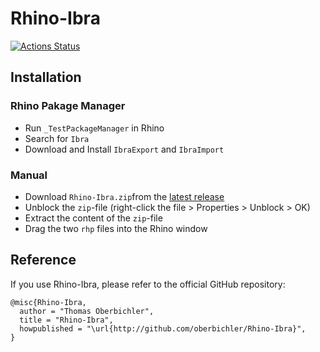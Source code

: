 # Rhino-Ibra

[![Actions Status](https://github.com/oberbichler/Rhino-Ibra/workflows/CI/badge.svg?branch=master)](https://github.com/oberbichler/Rhino-Ibra/actions)

## Installation

### Rhino Pakage Manager
- Run `_TestPackageManager` in Rhino
- Search for `Ibra`
- Download and Install `IbraExport` and `IbraImport`

### Manual
- Download `Rhino-Ibra.zip`from the [latest release](https://github.com/oberbichler/Rhino-Ibra/releases/latest)
- Unblock the `zip`-file (right-click the file > Properties > Unblock > OK)
- Extract the content of the `zip`-file
- Drag the two `rhp` files into the Rhino window

## Reference

If you use Rhino-Ibra, please refer to the official GitHub repository:

```
@misc{Rhino-Ibra,
  author = "Thomas Oberbichler",
  title = "Rhino-Ibra",
  howpublished = "\url{http://github.com/oberbichler/Rhino-Ibra}",
}
```
